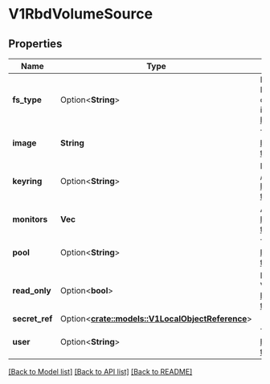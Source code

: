 # V1RbdVolumeSource

## Properties

Name | Type | Description | Notes
------------ | ------------- | ------------- | -------------
**fs_type** | Option<**String**> | Filesystem type of the volume that you want to mount. Tip: Ensure that the filesystem type is supported by the host operating system. Examples: \"ext4\", \"xfs\", \"ntfs\". Implicitly inferred to be \"ext4\" if unspecified. More info: https://kubernetes.io/docs/concepts/storage/volumes#rbd | [optional]
**image** | **String** | The rados image name. More info: https://examples.k8s.io/volumes/rbd/README.md#how-to-use-it | 
**keyring** | Option<**String**> | Keyring is the path to key ring for RBDUser. Default is /etc/ceph/keyring. More info: https://examples.k8s.io/volumes/rbd/README.md#how-to-use-it | [optional]
**monitors** | **Vec<String>** | A collection of Ceph monitors. More info: https://examples.k8s.io/volumes/rbd/README.md#how-to-use-it | 
**pool** | Option<**String**> | The rados pool name. Default is rbd. More info: https://examples.k8s.io/volumes/rbd/README.md#how-to-use-it | [optional]
**read_only** | Option<**bool**> | ReadOnly here will force the ReadOnly setting in VolumeMounts. Defaults to false. More info: https://examples.k8s.io/volumes/rbd/README.md#how-to-use-it | [optional]
**secret_ref** | Option<[**crate::models::V1LocalObjectReference**](v1.LocalObjectReference.md)> |  | [optional]
**user** | Option<**String**> | The rados user name. Default is admin. More info: https://examples.k8s.io/volumes/rbd/README.md#how-to-use-it | [optional]

[[Back to Model list]](../README.md#documentation-for-models) [[Back to API list]](../README.md#documentation-for-api-endpoints) [[Back to README]](../README.md)


